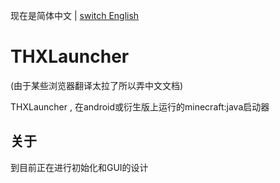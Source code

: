 现在是简体中文 | [switch English](/README.md)

# THXLauncher
(由于某些浏览器翻译太拉了所以弄中文文档)

THXLauncher , 在android或衍生版上运行的minecraft:java启动器

## 关于
到目前正在进行初始化和GUI的设计
